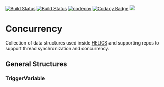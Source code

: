 [![Build Status](https://travis-ci.com/GMLC-TDC/concurrency.svg?branch=master)](https://travis-ci.com/GMLC-TDC/concurrency)
[![Build Status](https://dev.azure.com/phlptp/concurrency/_apis/build/status/GMLC-TDC.concurrency?branchName=master)](https://dev.azure.com/phlptp/concurrency/_build/latest?definitionId=2&branchName=master)
[![codecov](https://codecov.io/gh/GMLC-TDC/concurrency/branch/master/graph/badge.svg)](https://codecov.io/gh/GMLC-TDC/concurrency)
[![Codacy Badge](https://api.codacy.com/project/badge/Grade/357c0c3dfea243079af3e3a8faedea57)](https://www.codacy.com/app/GMLC-TDC/concurrency?utm_source=github.com&amp;utm_medium=referral&amp;utm_content=GMLC-TDC/concurrency&amp;utm_campaign=Badge_Grade)
[![](https://img.shields.io/badge/License-BSD-blue.svg)](https://github.com/GMLC-TDC//blob/master/LICENSE)

# Concurrency
Collection of data structures used inside [HELICS](https://github.com/GMLC-TDC/HELICS) and supporting repos to support thread synchronization and concurrency.

## General Structures

### TriggerVariable
